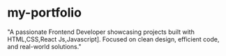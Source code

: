 # my-portfolio
"A passionate Frontend Developer showcasing projects built with HTML,CSS,React Js,Javascript]. Focused on clean design, efficient code, and real-world solutions."
